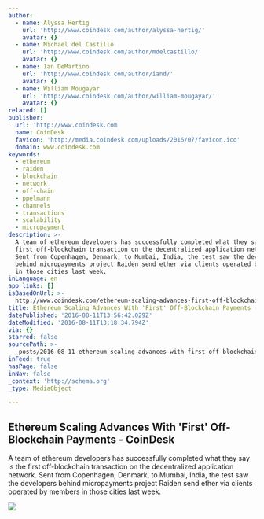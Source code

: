```yaml
---
author:
  - name: Alyssa Hertig
    url: 'http://www.coindesk.com/author/alyssa-hertig/'
    avatar: {}
  - name: Michael del Castillo
    url: 'http://www.coindesk.com/author/mdelcastillo/'
    avatar: {}
  - name: Ian DeMartino
    url: 'http://www.coindesk.com/author/iand/'
    avatar: {}
  - name: William Mougayar
    url: 'http://www.coindesk.com/author/william-mougayar/'
    avatar: {}
related: []
publisher:
  url: 'http://www.coindesk.com'
  name: CoinDesk
  favicon: 'http://media.coindesk.com/uploads/2016/07/favicon.ico'
  domain: www.coindesk.com
keywords:
  - ethereum
  - raiden
  - blockchain
  - network
  - off-chain
  - ppelmann
  - channels
  - transactions
  - scalability
  - micropayment
description: >-
  A team of ethereum developers has successfully completed what they say is the
  first off-blockchain transaction on the decentralized application network.
  Sent from Copenhagen, Denmark, to Mumbai, India, the test saw the developers
  behind micropayments project Raiden send ether via clients operated by members
  in those cities last week.
inLanguage: en
app_links: []
isBasedOnUrl: >-
  http://www.coindesk.com/ethereum-scaling-advances-first-off-blockchain-payments/
title: Ethereum Scaling Advances With 'First' Off-Blockchain Payments - CoinDesk
datePublished: '2016-08-11T13:56:42.029Z'
dateModified: '2016-08-11T13:18:34.794Z'
via: {}
starred: false
sourcePath: >-
  _posts/2016-08-11-ethereum-scaling-advances-with-first-off-blockchain-paymen.md
inFeed: true
hasPage: false
inNav: false
_context: 'http://schema.org'
_type: MediaObject

---
```

<article style=""><h1>Ethereum Scaling Advances With 'First' Off-Blockchain Payments - CoinDesk</h1><p>A team of ethereum developers has successfully completed what they say is the first off-blockchain transaction on the decentralized application network. Sent from Copenhagen, Denmark, to Mumbai, India, the test saw the developers behind micropayments project Raiden send ether via clients operated by members in those cities last week.</p><img src="https://media.coindesk.com/uploads/2016/08/moon-e1470866200738.jpg" /></article>